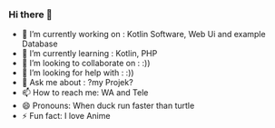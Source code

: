 ### Hi there 👋

<!--
**AktoFredy/AktoFredy** is a ✨ _special_ ✨ repository because its `README.md` (this file) appears on your GitHub profile.

Here are some ideas to get you started:

- 🔭 I’m currently working on ...
- 🌱 I’m currently learning ...
- 👯 I’m looking to collaborate on ...
- 🤔 I’m looking for help with ...
- 💬 Ask me about ...
- 📫 How to reach me: ...
- 😄 Pronouns: ...
- ⚡ Fun fact: ...

-->

- 🔭 I’m currently working on : Kotlin Software, Web Ui and example Database
- 🌱 I’m currently learning : Kotlin, PHP
- 👯 I’m looking to collaborate on : :))
- 🤔 I’m looking for help with : :))
- 💬 Ask me about : ?my Projek?
- 📫 How to reach me: WA and Tele
- 😄 Pronouns: When duck run faster than turtle
- ⚡ Fun fact: I love Anime
